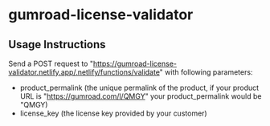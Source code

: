 # gumroad-license-validator

## Usage Instructions

Send a POST request to "https://gumroad-license-validator.netlify.app/.netlify/functions/validate" with following parameters:

* product_permalink (the unique permalink of the product, if your product URL is "https://gumroad.com/l/QMGY" your product_permalink would be "QMGY)
* license_key (the license key provided by your customer)
